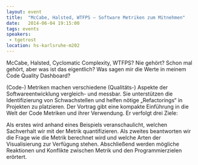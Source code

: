```yaml
---
layout: event
title:  "McCabe, Halsted, WTFPS – Software Metriken zum Mitnehmen"
date:   2014-06-04 19:15:00
tags: events
speakers:
 - tgetrost
location: hs-karlsruhe-m202
---
```


McCabe, Halsted, Cyclomatic Complexity, WTFPS? Nie gehört? Schon mal gehört, aber was ist das eigentlich? Was sagen mir die Werte in meinem Code Quality Dashboard?

(Code-) Metriken machen verschiedene (Qualitäts-) Aspekte der Softwareentwicklung vergleich- und messbar. Sie unterstützen die Identifizierung von Schwachstellen und helfen nötige „Refactorings“ in Projekten zu platzieren. Der Vortrag gibt eine kompakte Einführung in die Welt der Code Metriken und ihrer Verwendung. Er verfolgt drei Ziele:

Als erstes wird anhand eines Beispiels veranschaulicht, welchen Sachverhalt wir mit der Metrik quantifizieren. Als zweites beantworten wir die Frage wie die Metrik berechnet wird und welche Arten der Visualisierung zur Verfügung stehen. Abschließend werden mögliche Reaktionen und Konflikte zwischen Metrik und den Programmierzielen erörtert.
